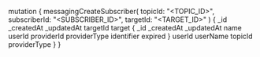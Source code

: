 mutation {
    messagingCreateSubscriber(
        topicId: "<TOPIC_ID>",
        subscriberId: "<SUBSCRIBER_ID>",
        targetId: "<TARGET_ID>"
    ) {
        _id
        _createdAt
        _updatedAt
        targetId
        target {
            _id
            _createdAt
            _updatedAt
            name
            userId
            providerId
            providerType
            identifier
            expired
        }
        userId
        userName
        topicId
        providerType
    }
}
